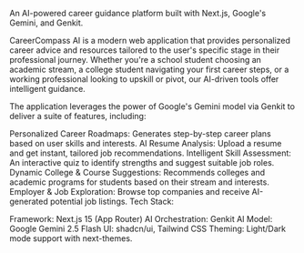 An AI-powered career guidance platform built with Next.js, Google's Gemini, and Genkit.

CareerCompass AI is a modern web application that provides personalized career advice and resources tailored to the user's specific stage in their professional journey. Whether you're a school student choosing an academic stream, a college student navigating your first career steps, or a working professional looking to upskill or pivot, our AI-driven tools offer intelligent guidance.

The application leverages the power of Google's Gemini model via Genkit to deliver a suite of features, including:

Personalized Career Roadmaps: Generates step-by-step career plans based on user skills and interests.
AI Resume Analysis: Upload a resume and get instant, tailored job recommendations.
Intelligent Skill Assessment: An interactive quiz to identify strengths and suggest suitable job roles.
Dynamic College & Course Suggestions: Recommends colleges and academic programs for students based on their stream and interests.
Employer & Job Exploration: Browse top companies and receive AI-generated potential job listings.
Tech Stack:

Framework: Next.js 15 (App Router)
AI Orchestration: Genkit
AI Model: Google Gemini 2.5 Flash
UI: shadcn/ui, Tailwind CSS
Theming: Light/Dark mode support with next-themes.


